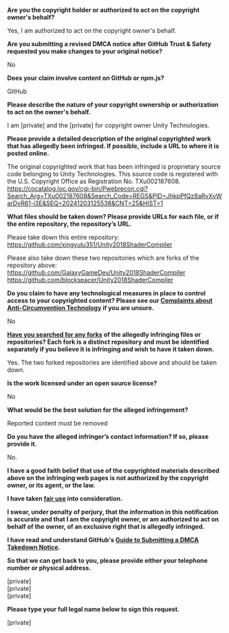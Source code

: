 **Are you the copyright holder or authorized to act on the copyright owner's behalf?**

Yes, I am authorized to act on the copyright owner's behalf.

**Are you submitting a revised DMCA notice after GitHub Trust & Safety requested you make changes to your original notice?**

No

**Does your claim involve content on GitHub or npm.js?**

GitHub

**Please describe the nature of your copyright ownership or authorization to act on the owner's behalf.**

I am [private] and the [private] for copyright owner Unity Technologies.

**Please provide a detailed description of the original copyrighted work that has allegedly been infringed. If possible, include a URL to where it is posted online.**

The original copyrighted work that has been infringed is proprietary source code belonging to Unity Technologies. This source code is registered with the U.S. Copyright Office as Registration No. TXu002187608.  
https://cocatalog.loc.gov/cgi-bin/Pwebrecon.cgi?Search_Arg=TXu002187608&Search_Code=REGS&PID=JhkpPfQz8aRvXvWarDvR61-i3E&SEQ=20241203125538&CNT=25&HIST=1

**What files should be taken down? Please provide URLs for each file, or if the entire repository, the repository’s URL.**

Please take down this entire repository:  
https://github.com/xingyulu351/Unity2018ShaderCompiler

Please also take down these two repositories which are forks of the repository above:  
https://github.com/GalaxyGameDev/Unity2018ShaderCompiler  
https://github.com/blockspacer/Unity2018ShaderCompiler

**Do you claim to have any technological measures in place to control access to your copyrighted content? Please see our <a href="https://docs.github.com/articles/guide-to-submitting-a-dmca-takedown-notice#complaints-about-anti-circumvention-technology">Complaints about Anti-Circumvention Technology</a> if you are unsure.**

No

**<a href="https://docs.github.com/articles/dmca-takedown-policy#b-what-about-forks-or-whats-a-fork">Have you searched for any forks</a> of the allegedly infringing files or repositories? Each fork is a distinct repository and must be identified separately if you believe it is infringing and wish to have it taken down.**

Yes. The two forked repositories are identified above and should be taken down.

**Is the work licensed under an open source license?**

No

**What would be the best solution for the alleged infringement?**

Reported content must be removed

**Do you have the alleged infringer’s contact information? If so, please provide it.**

No.

**I have a good faith belief that use of the copyrighted materials described above on the infringing web pages is not authorized by the copyright owner, or its agent, or the law.**

**I have taken <a href="https://www.lumendatabase.org/topics/22">fair use</a> into consideration.**

**I swear, under penalty of perjury, that the information in this notification is accurate and that I am the copyright owner, or am authorized to act on behalf of the owner, of an exclusive right that is allegedly infringed.**

**I have read and understand GitHub's <a href="https://docs.github.com/articles/guide-to-submitting-a-dmca-takedown-notice/">Guide to Submitting a DMCA Takedown Notice</a>.**

**So that we can get back to you, please provide either your telephone number or physical address.**

[private]  
[private]  
[private]  

**Please type your full legal name below to sign this request.**

[private]  
